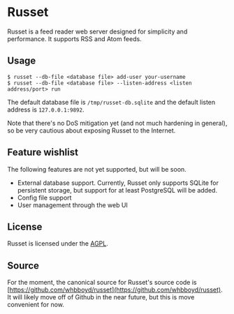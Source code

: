 # Russet

Russet is a feed reader web server designed for simplicity and performance. It
supports RSS and Atom feeds.

## Usage

```console
$ russet --db-file <database file> add-user your-username
$ russet --db-file <database file> --listen-address <listen address/port> run
```

The default database file is `/tmp/russet-db.sqlite` and the default listen
address is `127.0.0.1:9892`.

Note that there's no DoS mitigation yet (and not much hardening in general), so
be very cautious about exposing Russet to the Internet.

## Feature wishlist

The following features are not yet supported, but will be soon.

 * External database support. Currently, Russet only supports SQLite for
	persistent storage, but support for at least PostgreSQL will be added.
 * Config file support
 * User management through the web UI

## License

Russet is licensed under the [AGPL](https://www.gnu.org/licenses/agpl-3.0.html).

## Source

For the moment, the canonical source for Russet's source code is
[https://github.com/whbboyd/russet](https://github.com/whbboyd/russet). It will
likely move off of Github in the near future, but this is move convenient for
now.
